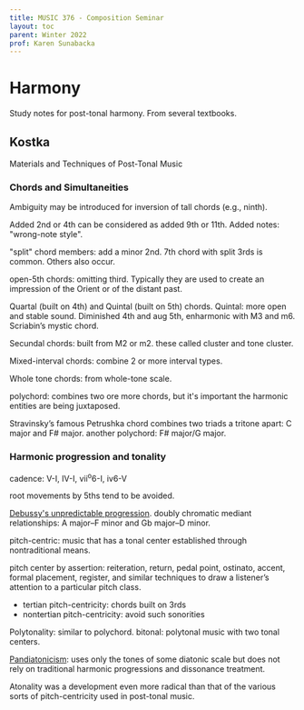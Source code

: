 ```yaml
---
title: MUSIC 376 - Composition Seminar
layout: toc
parent: Winter 2022
prof: Karen Sunabacka
---
```


# Harmony
Study notes for post-tonal harmony. From several textbooks.

## Kostka
Materials and Techniques of Post-Tonal Music

### Chords and Simultaneities
Ambiguity may be introduced for inversion of tall chords (e.g., ninth).

Added 2nd or 4th can be considered as added 9th or 11th.
Added notes: "wrong-note style".

"split" chord members: add a minor 2nd. 7th chord with split 3rds is common. Others also occur.

open-5th chords: omitting third. Typically they are used to create an impression of the Orient or of
the distant past.

Quartal (built on 4th) and Quintal (built on 5th) chords. Quintal: more open and stable sound.
Diminished 4th and aug 5th, enharmonic with M3 and m6. Scriabin’s mystic chord.

Secundal chords: built from M2 or m2. these called cluster and tone cluster.

Mixed-interval chords: combine 2 or more interval types.

Whole tone chords: from whole-tone scale.

polychord: combines two ore more chords, but it's important the harmonic entities are being juxtaposed.

Stravinsky’s famous Petrushka chord combines two triads a tritone apart: C major
and F# major. another polychord:
F# major/G major.

### Harmonic progression and tonality
cadence: V-I, IV-I, vii<sup>o</sup>6-I, iv6-V

root movements by 5ths tend to be avoided.

[Debussy's unpredictable progression](https://www.youtube.com/watch?v=-LmhvNdbN7A).
doubly chromatic
mediant relationships: A major–F minor and Gb major–D minor.


pitch-centric: music that has a tonal center
established through nontraditional means.

pitch center by assertion: reiteration, return, pedal point, ostinato, accent, formal placement, register, and similar
techniques to draw a listener’s attention to a particular pitch class.

- tertian pitch-centricity: chords built on 3rds
- nontertian pitch-centricity: avoid such sonorities

Polytonality: similar to polychord. bitonal: polytonal music with two tonal centers.

[Pandiatonicism](https://musictheory.pugetsound.edu/mt21c/Pandiatonicism.html): uses only the tones of some diatonic scale but does not rely on
traditional harmonic progressions and dissonance treatment.

Atonality was a development even more radical than that of the various sorts of pitch-centricity
used in post-tonal music.

